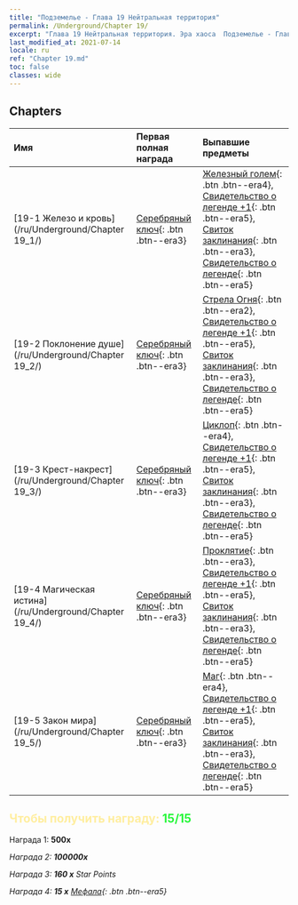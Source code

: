```yaml
---
title: "Подземелье - Глава 19 Нейтральная территория"
permalink: /Underground/Chapter 19/
excerpt: "Глава 19 Нейтральная территория. Эра хаоса  Подземелье - Глава 19. Нейтральная территория"
last_modified_at: 2021-07-14
locale: ru
ref: "Chapter 19.md"
toc: false
classes: wide
---
```


## Chapters

  | Имя |  Первая полная награда | Выпавшие предметы |
  |:------------|:------------|:------------| 
  | [19-1 Железо и кровь](/ru/Underground/Chapter 19_1/) | [Серебряный ключ](/ItemsRU/con_693/){: .btn .btn--era3} | [Железный голем](/ItemsRU/unt_237/){: .btn .btn--era4}, [Свидетельство о легенде +1](/ItemsRU/mat_74/){: .btn .btn--era5}, [Свиток заклинания](/ItemsRU/con_694/){: .btn .btn--era3}, [Свидетельство о легенде](/ItemsRU/mat_67/){: .btn .btn--era5} |
  | [19-2 Поклонение душе](/ru/Underground/Chapter 19_2/) | [Серебряный ключ](/ItemsRU/con_693/){: .btn .btn--era3} | [Стрела Огня](/ItemsRU/her_413/){: .btn .btn--era2}, [Свидетельство о легенде +1](/ItemsRU/mat_74/){: .btn .btn--era5}, [Свиток заклинания](/ItemsRU/con_694/){: .btn .btn--era3}, [Свидетельство о легенде](/ItemsRU/mat_67/){: .btn .btn--era5} |
  | [19-3 Крест-накрест](/ru/Underground/Chapter 19_3/) | [Серебряный ключ](/ItemsRU/con_693/){: .btn .btn--era3} | [Циклоп](/ItemsRU/unt_222/){: .btn .btn--era4}, [Свидетельство о легенде +1](/ItemsRU/mat_74/){: .btn .btn--era5}, [Свиток заклинания](/ItemsRU/con_694/){: .btn .btn--era3}, [Свидетельство о легенде](/ItemsRU/mat_67/){: .btn .btn--era5} |
  | [19-4 Магическая истина](/ru/Underground/Chapter 19_4/) | [Серебряный ключ](/ItemsRU/con_693/){: .btn .btn--era3} | [Проклятие](/ItemsRU/her_410/){: .btn .btn--era3}, [Свидетельство о легенде +1](/ItemsRU/mat_74/){: .btn .btn--era5}, [Свиток заклинания](/ItemsRU/con_694/){: .btn .btn--era3}, [Свидетельство о легенде](/ItemsRU/mat_67/){: .btn .btn--era5} |
  | [19-5 Закон мира](/ru/Underground/Chapter 19_5/) | [Серебряный ключ](/ItemsRU/con_693/){: .btn .btn--era3} | [Маг](/ItemsRU/unt_238/){: .btn .btn--era4}, [Свидетельство о легенде +1](/ItemsRU/mat_74/){: .btn .btn--era5}, [Свиток заклинания](/ItemsRU/con_694/){: .btn .btn--era3}, [Свидетельство о легенде](/ItemsRU/mat_67/){: .btn .btn--era5} |


## <span style="color: #ffeea0">Чтобы получить награду: </span><span style="color: #27f73a">15/15</span>

 Награда 1:  **500x** <i class="fas fa-gem"/>

 Награда 2:  **100000x** <i class="fas fa-coins"/>

 Награда 3: **160 x** Star Points

 Награда 4: **15 x** [Мефала](/ItemsRU/her_367/){: .btn .btn--era5}

